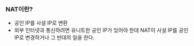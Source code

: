 ### NAT이란? 
  - 공인 IP를 사설 IP로 변환
  - 외부 인터넷과 통신하려면 유니트한 공인 IP가 있어야 한데 
    NAT이 사설 IP를 공인 IP로 변경하거나 그 반대의 일을 한다. 
